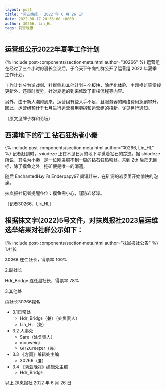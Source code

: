 ```yaml
---
layout: post
title: "莉亚晚报 - 2022 年 6 月 26 日"
date: 2022-08-17 20:36:00 +0800
author: 30266, Lin_HL
tags: 莉亚晚报
---
```


## 运营组公示2022年夏季工作计划
{% include post-components/section-meta.html author="30266" %}
运营组在经过了三个小时的漫长会议后，于今天下午向社群公开了运营组 2022 年夏季工作计划。

工作计划分为游戏侧、社群侧和其他计划三个板块，除优化体验、主题换新等常规更新外，还审时度势，针对夏运的到来修改了审核流程等内容。

另外，由于新人潮的到来，运营组有些人手不足，且服务器的网络费用急剧攀升。因此，运营组预计于七月进行运营费用募捐和运营组的招新，详见另行通知。

（原文见牌子群和论坛）

## 西漠地下的矿工 钻石狂热者小秦
{% include post-components/section-meta.html author="30266, Lin_HL" %}
记者赶到时，shiodeze 正在不见日月的地下寻觅着钻石的踪迹。据 shiodeze 所说，其名为小秦，是一位刚进服不到一周的钻石狂热粉丝。来到 Zth 后茫无目标，除了摸鱼之外，挖矿便是唯一的消遣。

随后 EnchantedHay 和 Enderpapy97 闻讯赶来，在矿洞的岩浆里开始愉快的泡澡。

抹岚报社记者提醒各位：摸鱼需小心，谨防岩浆澡。

（记者30266、Lin_HL）

## 根据抹文字(2022)5号文件，对抹岚报社2023届运维选举结果对社群公示如下：
{% include post-components/section-meta.html author="抹岚报社公告" %}
1.社长

30266 连任社长，得票率 100%

2.副社长

Hdr_Bridge 连任副社长，得票率 78%

3.其他处

由社长30266提名:

* 3.1日常处
  * Hdr_Bridge（兼）（处负责人）
  * Lin_HL（兼）
* 3.2 人事处
  * Sare（处负责人）
  * mouweiqi
  * GHZCreeper（兼）
* 3.3 《方圆》编辑处主编
  * 30266（兼）
* 3.4 《莉亚晚报》编辑处主编
  * Hdr_Bridge

以上 抹岚报社 2022 年 6 月 26 日